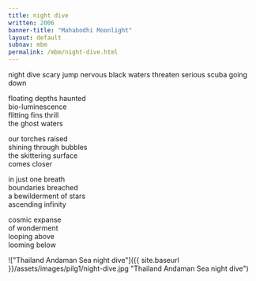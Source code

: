 ```yaml
---
title: night dive
written: 2006
banner-title: "Mahabodhi Moonlight" 
layout: default
subnav: mbm
permalink: /mbm/night-dive.html
---
```


<div class="poem">
night dive  
scary jump nervous  
black waters threaten  
serious scuba  
going down
 
floating depths haunted  
bio-luminescence  
flitting fins thrill  
the ghost waters
   
our torches raised  
shining through bubbles  
the skittering surface  
comes closer
 
in just one breath  
boundaries breached  
a bewilderment of stars  
ascending infinity
 
cosmic expanse  
of wonderment  
looping above  
looming below
</div>

!["Thailand Andaman Sea night dive"]({{ site.baseurl }}/assets/images/pilg1/night-dive.jpg "Thailand Andaman Sea night dive")
